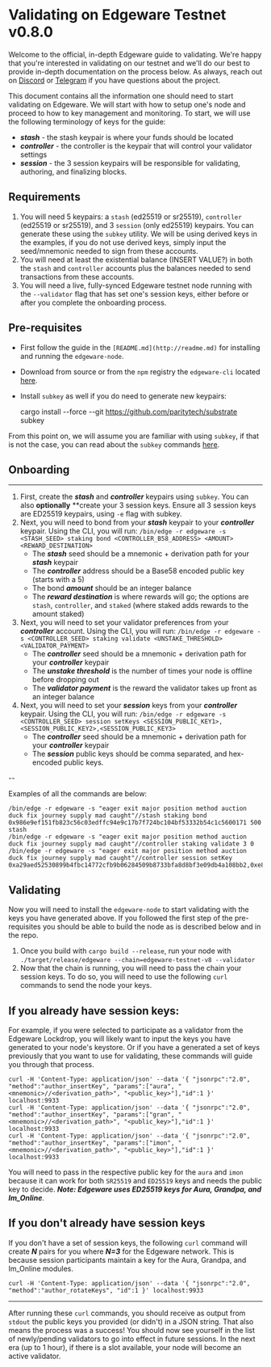 # Validating on Edgeware Testnet v0.8.0

Welcome to the official, in-depth Edgeware guide to validating. We're happy that you're interested in validating on our testnet and we'll do our best to provide in-depth documentation on the process below. As always, reach out on [Discord](https://discord.gg/CJRfb3) or [Telegram](https://t.me/heyedgeware) if you have questions about the project.

This document contains all the information one should need to start validating on Edgeware. We will start with how to setup one's node and proceed to how to key management and monitoring. To start, we will use the following terminology of keys for the guide:

- ***stash*** - the stash keypair is where your funds should be located
- ***controller*** - the controller is the keypair that will control your validator settings
- ***session*** - the 3 session keypairs will be responsible for validating, authoring, and finalizing blocks.

## Requirements
1. You will need 5 keypairs: a `stash` (ed25519 or sr25519), `controller` (ed25519 or sr25519), and 3 `session` (only ed25519) keypairs. You can generate these using the `subkey` utility. We will be using derived keys in the examples, if you do not use derived keys, simply input the seed/mnemonic needed to sign from these accounts.
2. You will need at least the existential balance (INSERT VALUE?) in both the `stash` and `controller` accounts plus the balances needed to send transactions from these accounts.
3. You will need a live, fully-synced Edgeware testnet node running with the `--validator` flag that has set one's session keys, either before or after you complete the onboarding process.

## Pre-requisites
- First follow the guide in the `[README.md](http://readme.md)` for installing and running the `edgeware-node`.
- Download from source or from the `npm` registry the `edgeware-cli` located [here](https://github.com/hicommonwealth/edgeware-cli/).
- Install `subkey` as well if you do need to generate new keypairs:

    cargo install --force --git https://github.com/paritytech/substrate subkey

From this point on, we will assume you are familiar with using `subkey`, if that is not the case, you can read about the `subkey` commands [here](https://github.com/paritytech/substrate/tree/master/subkey).

## Onboarding
---

1. First, create the ***stash*** and ***controller*** keypairs using `subkey`. You can also **optionally** **create your 3 session keys. Ensure all 3 session keys are ED25519 keypairs, using `-e` flag with subkey.
2. Next, you will need to bond from your ***stash*** keypair to your ***controller*** keypair. Using the CLI, you will run:
`/bin/edge -r edgeware -s <STASH_SEED> staking bond <CONTROLLER_B58_ADDRESS> <AMOUNT> <REWARD_DESTINATION>`
    - The ***stash*** seed should be a mnemonic + derivation path for your ***stash*** keypair
    - The ***controller*** address should be a Base58 encoded public key (starts with a 5)
    - The bond ***amount*** should be an integer balance
    - The ***reward destination*** is where rewards will go; the options are `stash`, `controller`, and `staked` (where staked adds rewards to the amount staked)
3. Next, you will need to set your validator preferences from your ***controller*** account. Using the CLI, you will run:
`/bin/edge -r edgeware -s <CONTROLLER_SEED> staking validate <UNSTAKE_THRESHOLD> <VALIDATOR_PAYMENT>`
    - The ***controller*** seed should be a mnemonic + derivation path for your ***controller*** keypair
    - The ***unstake threshold*** is the number of times your node is offline before dropping out
    - The ***validator payment*** is the reward the validator takes up front as an integer balance
4. Next, you will need to set your ***session*** keys from your ***controller*** keypair. Using the CLI, you will run:
`/bin/edge -r edgeware -s <CONTROLLER_SEED> session setKeys <SESSION_PUBLIC_KEY1>,<SESSION_PUBLIC_KEY2>,<SESSION_PUBLIC_KEY3>`
    - The ***controller*** seed should be a mnemonic + derivation path for your ***controller*** keypair
    - The ***session*** public keys should be comma separated, and hex-encoded public keys.

--

Examples of all the commands are below:
```
/bin/edge -r edgeware -s "eager exit major position method auction duck fix journey supply mad caught"//stash staking bond 0x986e9ef151fb823c56c03edffc94e9c17b7f724bc104bf53332b54c1c5600171 500 stash
/bin/edge -r edgeware -s "eager exit major position method auction duck fix journey supply mad caught"//controller staking validate 3 0
/bin/edge -r edgeware -s "eager exit major position method auction duck fix journey supply mad caught"//controller session setKey 0xa29aed52530899b4fbc14772cfb9b06284509b8733bfa8d8bf3e09db4a108bb2,0xe8987d80ee5a8a239dd33eabfee6b5bb287264f0a32ce6ef13ccfedf598b98718d8bf3e09db4a108bb2,0x6ed5ac9bf1388dd38c9e271f8e49e4691de2bf174990c7d37b637b46d5b6763b
```


## Validating

Now you will need to install the `edgeware-node` to start validating with the keys you have generated above. If you followed the first step of the pre-requisites you should be able to build the node as is described below and in the repo.

1. Once you build with `cargo build --release`, run your node with `./target/release/edgeware --chain=edgeware-testnet-v8 --validator`
2. Now that the chain is running, you will need to pass the chain your session keys. To do so, you will need to use the following `curl` commands to send the node your keys.

## If you already have session keys:

For example, if you were selected to participate as a validator from the Edgeware Lockdrop, you will likely want to input the keys you have generated to your node's keystore. Or if you have a generated a set of keys previously that you want to use for validating, these commands will guide you through that process.

    curl -H 'Content-Type: application/json' --data '{ "jsonrpc":"2.0", "method":"author_insertKey", "params":["aura", "<mnemonic>//<derivation_path>", "<public_key>"],"id":1 }' localhost:9933
    curl -H 'Content-Type: application/json' --data '{ "jsonrpc":"2.0", "method":"author_insertKey", "params":["gran", "<mnemonic>//<derivation_path>", "<public_key>"],"id":1 }' localhost:9933
    curl -H 'Content-Type: application/json' --data '{ "jsonrpc":"2.0", "method":"author_insertKey", "params":["imon", "<mnemonic>//<derivation_path>", "<public_key>"],"id":1 }' localhost:9933

You will need to pass in the respective public key for the `aura` and `imon` because it can work for both `SR25519` and `ED25519` keys and needs the public key to decide. ***Note: Edgeware uses ED25519 keys for Aura, Grandpa, and Im_Online***.

## If you don't already have session keys

If you don't have a set of session keys, the following `curl` command will create ***N*** pairs for you where ***N=3*** for the Edgeware network. This is because session participants maintain a key for the Aura, Grandpa, and Im_Online modules.

    curl -H 'Content-Type: application/json' --data '{ "jsonrpc":"2.0", "method":"author_rotateKeys", "id":1 }' localhost:9933

---

After running these `curl` commands, you should receive as output from `stdout` the public keys you provided (or didn't) in a JSON string. That also means the process was a success! You should now see yourself in the list of newly/pending validators to go into effect in future sessions. In the next era (up to 1 hour), if there is a slot available, your node will become an active validator.
